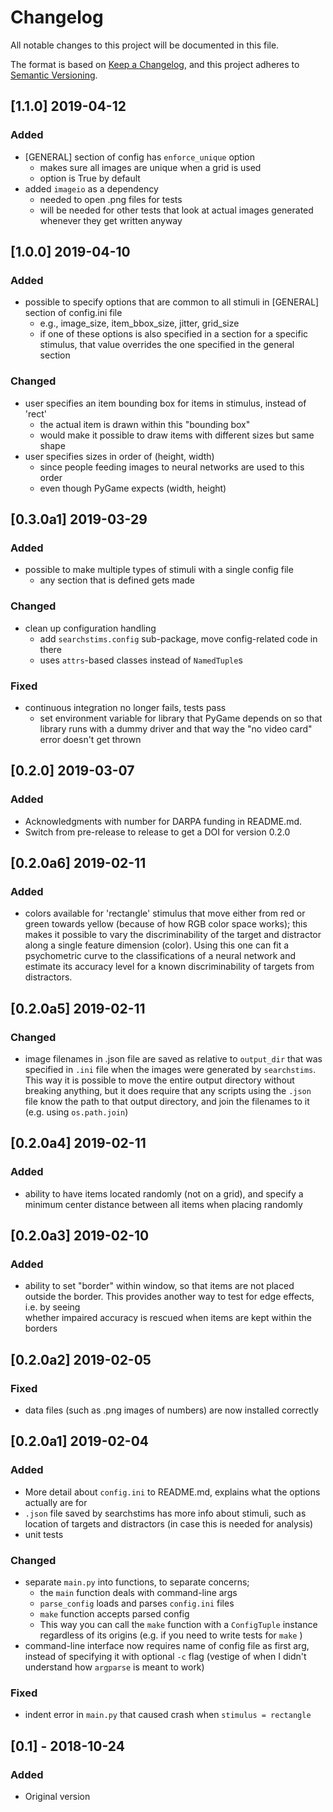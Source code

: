 # Changelog
All notable changes to this project will be documented in this file.

The format is based on [Keep a Changelog](https://keepachangelog.com/en/1.0.0/),
and this project adheres to [Semantic Versioning](https://semver.org/spec/v2.0.0.html).

## [1.1.0] 2019-04-12
### Added
- [GENERAL] section of config has `enforce_unique` option
  + makes sure all images are unique when a grid is used
  + option is True by default
- added `imageio` as a dependency
  + needed to open .png files for tests
  + will be needed for other tests that look at actual images generated whenever they get written anyway

## [1.0.0] 2019-04-10
### Added
- possible to specify options that are common to all stimuli in [GENERAL] section
of config.ini file
  + e.g., image_size, item_bbox_size, jitter, grid_size
  + if one of these options is also specified in a section for a specific stimulus,
  that value overrides the one specified in the general section

### Changed
- user specifies an item bounding box for items in stimulus, instead of 'rect'
  + the actual item is drawn within this "bounding box"
  + would make it possible to draw items with different sizes but same shape
- user specifies sizes in order of (height, width)
  + since people feeding images to neural networks are used to this order
  + even though PyGame expects (width, height)


## [0.3.0a1] 2019-03-29
### Added
- possible to make multiple types of stimuli with a single config file
  + any section that is defined gets made

### Changed
- clean up configuration handling
  + add `searchstims.config` sub-package, move config-related code in there
  + uses `attrs`-based classes instead of `NamedTuple`s

### Fixed
- continuous integration no longer fails, tests pass
  + set environment variable for library that PyGame depends on so that library runs with a dummy driver
  and that way the "no video card" error doesn't get thrown

## [0.2.0] 2019-03-07
### Added
- Acknowledgments with number for DARPA funding in README.md.
- Switch from pre-release to release to get a DOI for version 0.2.0

## [0.2.0a6] 2019-02-11
### Added
- colors available for 'rectangle' stimulus that move either from red or green towards yellow (because of how 
RGB color space works); this makes it possible to vary the discriminability of the target and distractor along a 
single feature dimension (color). Using this one can fit a psychometric curve to the classifications of a neural 
network and estimate its accuracy level for a known discriminability of targets from distractors. 

## [0.2.0a5] 2019-02-11
### Changed
- image filenames in .json file are saved as relative to `output_dir` that was specified in `.ini` file
when the images were generated by `searchstims`. This way it is possible to move the entire output directory 
without breaking anything, but it does require that any scripts using the `.json` file know the path to that 
output directory, and join the filenames to it (e.g. using `os.path.join`) 

## [0.2.0a4] 2019-02-11
### Added
- ability to have items located randomly (not on a grid), and specify a minimum center 
distance between all items when placing randomly

## [0.2.0a3] 2019-02-10
### Added
- ability to set "border" within window, so that items are not placed outside 
the border. This provides another way to test for edge effects, i.e. by seeing  
whether impaired accuracy is rescued when items are kept within the borders

## [0.2.0a2] 2019-02-05
### Fixed
- data files (such as .png images of numbers) are now installed correctly

## [0.2.0a1] 2019-02-04
### Added
- More detail about `config.ini` to README.md, explains what the options actually are for
- `.json` file saved by searchstims has more info about stimuli, such as location
  of targets and distractors (in case this is needed for analysis)
- unit tests

### Changed
- separate `main.py` into functions, to separate concerns; 
  * the `main` function deals with command-line args
  * `parse_config` loads and parses `config.ini` files 
  * `make` function accepts parsed config
  * This way you can call the `make` function with a `ConfigTuple` instance
   regardless of its origins (e.g. if you need to write tests for `make` )
- command-line interface now requires name of config file as first arg, instead of 
  specifying it with optional `-c` flag (vestige of when I didn't understand how 
  `argparse` is meant to work)

### Fixed
- indent error in `main.py` that caused crash when `stimulus = rectangle`

## [0.1] - 2018-10-24
### Added
- Original version